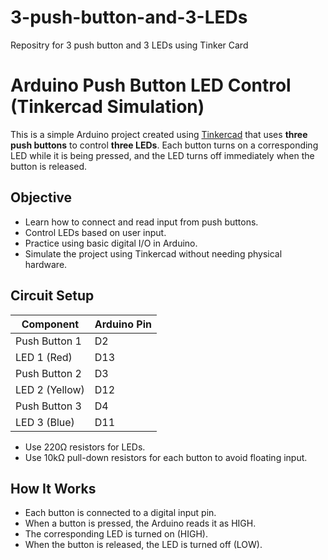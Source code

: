# 3-push-button-and-3-LEDs
Repositry for 3 push button and 3 LEDs using Tinker Card

# Arduino Push Button LED Control (Tinkercad Simulation)

This is a simple Arduino project created using [Tinkercad](https://www.tinkercad.com/) that uses **three push buttons** to control **three LEDs**. Each button turns on a corresponding LED while it is being pressed, and the LED turns off immediately when the button is released.

## Objective

- Learn how to connect and read input from push buttons.
- Control LEDs based on user input.
- Practice using basic digital I/O in Arduino.
- Simulate the project using Tinkercad without needing physical hardware.

## Circuit Setup

| Component     | Arduino Pin |
|---------------|-------------|
| Push Button 1 | D2          |
| LED 1 (Red)   | D13         |
| Push Button 2 | D3          |
| LED 2 (Yellow)| D12         |
| Push Button 3 | D4          |
| LED 3 (Blue)  | D11         |

- Use 220Ω resistors for LEDs.
- Use 10kΩ pull-down resistors for each button to avoid floating input.

## How It Works

- Each button is connected to a digital input pin.
- When a button is pressed, the Arduino reads it as HIGH.
- The corresponding LED is turned on (HIGH).
- When the button is released, the LED is turned off (LOW).
